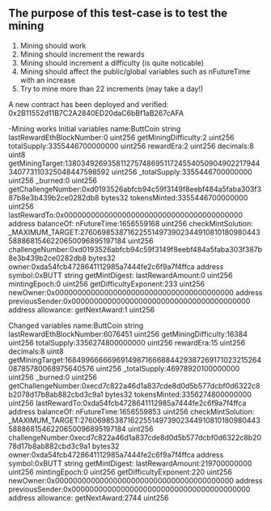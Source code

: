 ## The purpose of this test-case is to test the mining 

1. Mining should work
2. Mining should increment the rewards
3. Mining should increment a difficulty (is quite noticable)
4. Mining should affect the public/global variables such as nFutureTime with an increase
5. Try to mine more than 22 increments (may take a day!)

A new contract has been deployed and verified:
0x2B11552d11B7C2A2840ED20daC6bBf1aB267cAFA

-Mining works
Initial variables
name:ButtCoin string
lastRewardEthBlockNumber:0 uint256
getMiningDifficulty:2 uint256
totalSupply:3355446700000000 uint256
rewardEra:2 uint256
decimals:8 uint8
getMiningTarget:13803492693581127574869511724554050904902217944340773110325048447598592 uint256
_totalSupply:3355446700000000 uint256
_burned:0 uint256
getChallengeNumber:0xd0193526abfcb94c59f3149f8eebf484a5faba303f387b8e3b439b2ce0282db8 bytes32
tokensMinted:3355446700000000 uint256
lastRewardTo:0x0000000000000000000000000000000000000000 address
balanceOf:
nFutureTime:1656559168 uint256
checkMintSolution:
_MAXIMUM_TARGET:27606985387162255149739023449108101809804435888681546220650096895197184 uint256
challengeNumber:0xd0193526abfcb94c59f3149f8eebf484a5faba303f387b8e3b439b2ce0282db8 bytes32
owner:0xda54fcb4728641112985a7444fe2c6f9a7f4ffca address
symbol:0xBUTT string
getMintDigest:
lastRewardAmount:0 uint256
mintingEpoch:0 uint256
getDifficultyExponent:233 uint256
newOwner:0x0000000000000000000000000000000000000000 address
previousSender:0x0000000000000000000000000000000000000000 address
allowance:
getNextAward:1 uint256

Changed variables 
name:ButtCoin string
lastRewardEthBlockNumber:6076451 uint256
getMiningDifficulty:16384 uint256
totalSupply:3356274800000000 uint256
rewardEra:15 uint256
decimals:8 uint8
getMiningTarget:1684996666696914987166688442938726917102321526408785780068975640576 uint256
_totalSupply:46978920100000000 uint256
_burned:0 uint256
getChallengeNumber:0xecd7c822a46d1a837cde8d0d5b577dcbf0d6322c8b2078d17b8ab882cbd3c9a1 bytes32
tokensMinted:3356274800000000 uint256
lastRewardTo:0xda54fcb4728641112985a7444fe2c6f9a7f4ffca address
balanceOf:
nFutureTime:1656559853 uint256
checkMintSolution:
_MAXIMUM_TARGET:27606985387162255149739023449108101809804435888681546220650096895197184 uint256
challengeNumber:0xecd7c822a46d1a837cde8d0d5b577dcbf0d6322c8b2078d17b8ab882cbd3c9a1 bytes32
owner:0xda54fcb4728641112985a7444fe2c6f9a7f4ffca address
symbol:0xBUTT string
getMintDigest:
lastRewardAmount:219700000000 uint256
mintingEpoch:0 uint256
getDifficultyExponent:220 uint256
newOwner:0x0000000000000000000000000000000000000000 address
previousSender:0x0000000000000000000000000000000000000000 address
allowance:
getNextAward:2744 uint256
